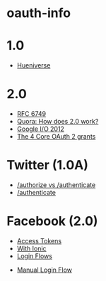 # oauth-info


1.0
=======
* [Hueniverse](http://hueniverse.com/oauth/)


2.0
========
* [RFC 6749](https://tools.ietf.org/html/rfc6749)
* [Quora: How does 2.0 work?](http://www.quora.com/How-does-OAuth-2-0-work)
* [Google I/O 2012](https://www.youtube.com/watch?v=YLHyeSuBspI)
* [The 4 Core OAuth 2 grants](https://aaronparecki.com/articles/2012/07/29/1/oauth2-simplified#authorization)


Twitter (1.0A)
==============
* [/authorize vs /authenticate](https://dev.twitter.com/oauth/3-legged)
* [/authenticate](https://dev.twitter.com/web/sign-in/implementing)

Facebook (2.0)
==============
* [Access Tokens](https://developers.facebook.com/docs/facebook-login/access-tokens)
* [With Ionic](https://www.youtube.com/watch?v=Y2je5D2xpmg)
* [Login Flows](https://developers.facebook.com/docs/facebook-login/v2.3)
- [Manual Login Flow](https://developers.facebook.com/docs/facebook-login/manually-build-a-login-flow/v2.3)
